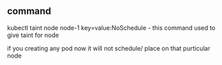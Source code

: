 command
--------
kubectl taint node node-1 key=value:NoSchedule - this command used to give taint for node

if you creating any pod now it will not schedule/ place on that purticular node 
